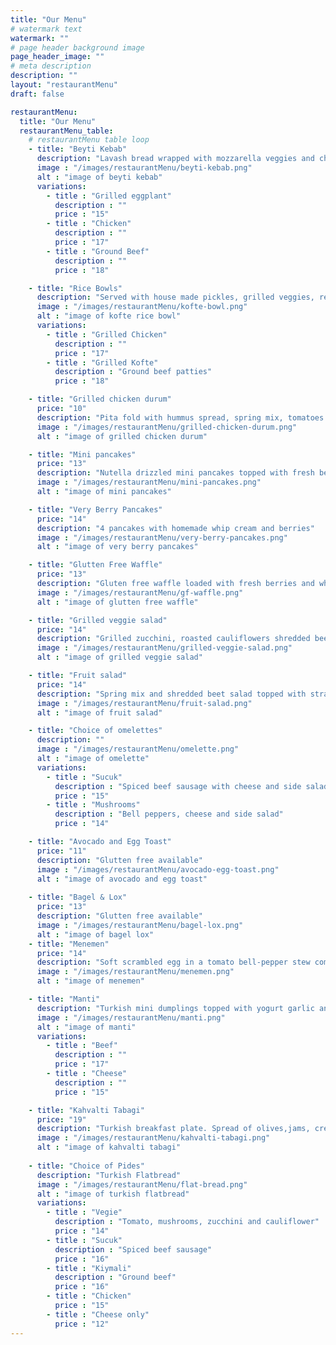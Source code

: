 ```yaml
---
title: "Our Menu"
# watermark text
watermark: ""
# page header background image
page_header_image: ""
# meta description
description: ""
layout: "restaurantMenu"
draft: false

restaurantMenu:
  title: "Our Menu"
  restaurantMenu_table:
    # restaurantMenu table loop
    - title: "Beyti Kebab"
      description: "Lavash bread wrapped with mozzarella veggies and choice of protein, plated on a bed of labneh sauce"
      image : "/images/restaurantMenu/beyti-kebab.png"
      alt : "image of beyti kebab"
      variations:
        - title : "Grilled eggplant"
          description : ""
          price : "15"
        - title : "Chicken"
          description : ""
          price : "17"
        - title : "Ground Beef"
          description : ""
          price : "18"

    - title: "Rice Bowls"
      description: "Served with house made pickles, grilled veggies, red cabbage salad salad and grilled eggplant ezme"
      image : "/images/restaurantMenu/kofte-bowl.png"
      alt : "image of kofte rice bowl"
      variations:
        - title : "Grilled Chicken"
          description : ""
          price : "17"
        - title : "Grilled Kofte"
          description : "Ground beef patties"
          price : "18"  

    - title: "Grilled chicken durum"
      price: "10"
      description: "Pita fold with hummus spread, spring mix, tomatoes and grilled chicken with yogurt drizzle"
      image : "/images/restaurantMenu/grilled-chicken-durum.png"
      alt : "image of grilled chicken durum"

    - title: "Mini pancakes"
      price: "13"
      description: "Nutella drizzled mini pancakes topped with fresh berries and powdered sugar"
      image : "/images/restaurantMenu/mini-pancakes.png"
      alt : "image of mini pancakes"

    - title: "Very Berry Pancakes"
      price: "14"
      description: "4 pancakes with homemade whip cream and berries"
      image : "/images/restaurantMenu/very-berry-pancakes.png"
      alt : "image of very berry pancakes"

    - title: "Glutten Free Waffle"
      price: "13"
      description: "Gluten free waffle loaded with fresh berries and whipped cream and sprinkled with pecans "
      image : "/images/restaurantMenu/gf-waffle.png"
      alt : "image of glutten free waffle"

    - title: "Grilled veggie salad"
      price: "14"
      description: "Grilled zucchini, roasted cauliflowers shredded beets on spring mix with tomatoes, cucumbers and olives"
      image : "/images/restaurantMenu/grilled-veggie-salad.png"
      alt : "image of grilled veggie salad"

    - title: "Fruit salad"
      price: "14"
      description: "Spring mix and shredded beet salad topped with strawberries, green apples, dried blueberries, feta, olives and pecans"
      image : "/images/restaurantMenu/fruit-salad.png"
      alt : "image of fruit salad"

    - title: "Choice of omelettes"
      description: ""
      image : "/images/restaurantMenu/omelette.png"
      alt : "image of omelette"
      variations:
        - title : "Sucuk"
          description : "Spiced beef sausage with cheese and side salad "
          price : "15"
        - title : "Mushrooms"
          description : "Bell peppers, cheese and side salad"
          price : "14"

    - title: "Avocado and Egg Toast"
      price: "11"
      description: "Glutten free available"
      image : "/images/restaurantMenu/avocado-egg-toast.png"
      alt : "image of avocado and egg toast"
    
    - title: "Bagel & Lox"
      price: "13"
      description: "Glutten free available"
      image : "/images/restaurantMenu/bagel-lox.png"
      alt : "image of bagel lox"
    - title: "Menemen"
      price: "14"
      description: "Soft scrambled egg in a tomato bell-pepper stew comes with cheese, olives and bread"
      image : "/images/restaurantMenu/menemen.png"
      alt : "image of menemen"

    - title: "Manti"
      description: "Turkish mini dumplings topped with yogurt garlic and tomato butter sauces"
      image : "/images/restaurantMenu/manti.png"
      alt : "image of manti"
      variations:
        - title : "Beef"
          description : ""
          price : "17"
        - title : "Cheese"
          description : ""
          price : "15"

    - title: "Kahvalti Tabagi"
      price: "19"
      description: "Turkish breakfast plate. Spread of olives,jams, cream with honey, cheeses, vegetables, hardboiled egg comes with homemade bread and simit"
      image : "/images/restaurantMenu/kahvalti-tabagi.png"
      alt : "image of kahvalti tabagi"
    
    - title: "Choice of Pides"
      description: "Turkish Flatbread"
      image : "/images/restaurantMenu/flat-bread.png"
      alt : "image of turkish flatbread"
      variations:
        - title : "Vegie"
          description : "Tomato, mushrooms, zucchini and cauliflower"
          price : "14"
        - title : "Sucuk"
          description : "Spiced beef sausage"
          price : "16"
        - title : "Kiymali"
          description : "Ground beef"
          price : "16"
        - title : "Chicken"
          price : "15"
        - title : "Cheese only"
          price : "12"
---
```

